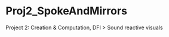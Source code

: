 Proj2_SpokeAndMirrors
=====================

Project 2: Creation &amp; Computation, DFI > Sound reactive visuals
